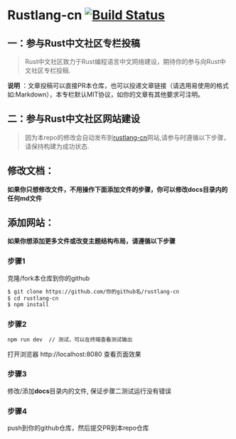 # Rustlang-cn [![Build Status](https://travis-ci.org/rustlang-cn/rustlang-cn.svg?branch=master)](https://travis-ci.org/rustlang-cn/rustlang-cn)

## 一：参与Rust中文社区专栏投稿

> Rust中文社区致力于Rust编程语言中文网络建设，期待你的参与向Rust中文社区专栏投稿.

**说明** ：文章投稿可以直接PR本仓库，也可以投递文章链接（请选用易使用的格式如:Markdown），本专栏默认MIT协议，如你的文章有其他要求可注明。

## 二：参与Rust中文社区网站建设

> 因为本repo的修改会自动发布到[rustlang-cn](https://rustlang-cn.org/)网站,请参与时遵循以下步骤，请保持构建为成功状态.

## 修改文档：

**如果你只想修改文件，不用操作下面添加文件的步骤，你可以修改docs目录内的任何md文件**

## 添加网站：

**如果你想添加更多文件或改变主题结构布局，请遵循以下步骤**

### 步骤1

克隆/fork本仓库到你的github

```bash
$ git clone https://github.com/你的github名/rustlang-cn
$ cd rustlang-cn
$ npm install
```

### 步骤2

```bash
npm run dev  // 测试，可以在终端查看测试输出
```
打开浏览器 http://localhost:8080 查看页面效果

### 步骤3

修改/添加**docs**目录内的文件, 保证步骤二测试运行没有错误

### 步骤4

push到你的github仓库，然后提交PR到本repo仓库
